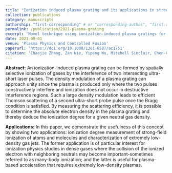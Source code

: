 ```yaml
---
title: "Ionization induced plasma grating and its applications in strong-field ionization measurements"
collection: publications
category: manuscripts
authorship: "first-corresponding" # or "corresponding-author", "first-author", "first-corresponding", "co-author"
permalink: /publication/2021-plasma-grating
excerpt: 'Novel technique using ionization-induced plasma gratings for absolute ionization degree measurements in strong-field physics.'
date: 2021-09-01
venue: 'Plasma Physics and Controlled Fusion'
paperurl: 'https://doi.org/10.1088/1361-6587/ac1751'
citation: 'Chaojie Zhang, Zan Nie, Yipeng Wu, Mitchell Sinclair, Chen-Kang Huang, Ken A Marsh, Chan Joshi, "Ionization induced plasma grating and its applications in strong-field ionization measurements," <i>Plasma Phys. Control. Fusion</i> 63, 095011 (2021).'
---
```


**Abstract:** An ionization-induced plasma grating can be formed by spatially selective ionization of gases by the interference of two intersecting ultra-short laser pulses. The density modulation of a plasma grating can approach unity since the plasma is produced only where the two pulses constructively interfere and ionization does not occur in destructive interference regions. Such a large density modulation leads to efficient Thomson scattering of a second ultra-short probe pulse once the Bragg condition is satisfied. By measuring the scattering efficiency, it is possible to determine the absolute electron density in the plasma grating and thereby deduce the ionization degree for a given neutral gas density.

**Applications:** In this paper, we demonstrate the usefulness of this concept by showing two applications: ionization degree measurement of strong-field ionization of atoms and molecules and characterization of extremely low-density gas jets. The former application is of particular interest for ionization physics studies in dense gases where the collision of the ionized electron with neighboring neutrals may become important-sometimes referred to as many-body ionization; and the latter is useful for plasma-based acceleration that requires extremely low-density plasmas.
